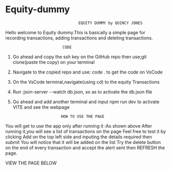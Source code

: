 # Equity-dummy
                                    EQUITY DUMMY by QUINCY JONES
 Hello welcome to Equity dummy.This is basically a simple page for recording transactions,
 adding transactions and deleting transactions.
                             
                             CODE

1. Go ahead and copy the ssh key on the GitHub repo then use;git clone(paste the copy) on your terminal   
2. Navigate to the copied repo and use: code . to get the code on VsCode
3. On the VsCode terminal,navigate(using cd) to the equity Transactions
4. Run :json-server --watch db.json, so as to activate the db.json file
5. Go ahead and add another terminal  and input npm run dev to activate VITE and see the webpage                       
                          
                            HOW TO USE THE PAGE
 
 You will get to use the app only after running it :As shown above
After running it,you will see a list of transactions on the page 
Feel free to test it by clicking Add on the top left side and inputing the details 
 required then submit
 You will notice that it will be added on the list
 Try the delete button on the end of every transaction and accept the alert sent then REFRESH the page.

 VIEW THE PAGE BELOW
 